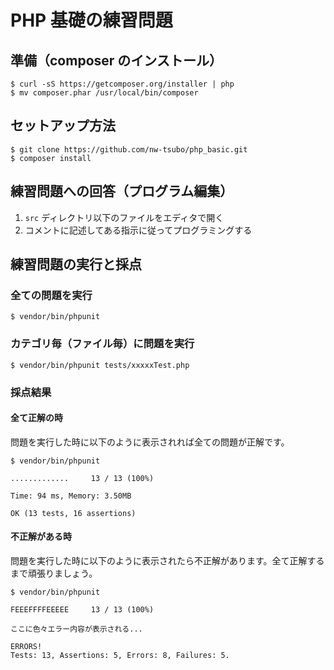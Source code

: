 # PHP 基礎の練習問題

## 準備（composer のインストール）

```
$ curl -sS https://getcomposer.org/installer | php
$ mv composer.phar /usr/local/bin/composer
```

## セットアップ方法

```
$ git clone https://github.com/nw-tsubo/php_basic.git
$ composer install
```

## 練習問題への回答（プログラム編集）

1. `src` ディレクトリ以下のファイルをエディタで開く
2. コメントに記述してある指示に従ってプログラミングする

## 練習問題の実行と採点

### 全ての問題を実行

```
$ vendor/bin/phpunit
```

### カテゴリ毎（ファイル毎）に問題を実行

```
$ vendor/bin/phpunit tests/xxxxxTest.php
```

### 採点結果

#### 全て正解の時

問題を実行した時に以下のように表示されれば全ての問題が正解です。

```
$ vendor/bin/phpunit

.............     13 / 13 (100%)

Time: 94 ms, Memory: 3.50MB

OK (13 tests, 16 assertions)
```

#### 不正解がある時

問題を実行した時に以下のように表示されたら不正解があります。全て正解するまで頑張りましょう。

```
$ vendor/bin/phpunit

FEEEFFFFEEEEE     13 / 13 (100%)

ここに色々エラー内容が表示される...

ERRORS!
Tests: 13, Assertions: 5, Errors: 8, Failures: 5.
```
